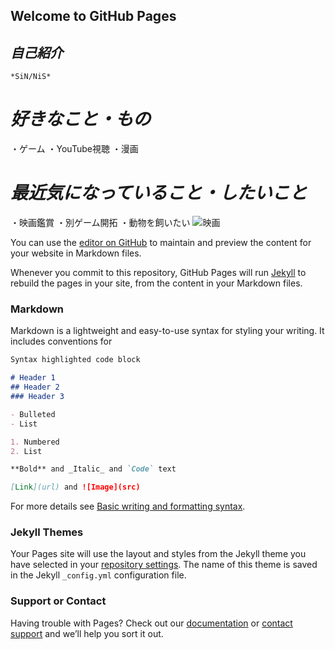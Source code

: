 ## Welcome to GitHub Pages

## *自己紹介*
    *SiN/NiS*
# *好きなこと・もの*
・ゲーム ・YouTube視聴 ・漫画
# *最近気になっていること・したいこと*
・映画鑑賞 ・別ゲーム開拓 ・動物を飼いたい  ![映画](https://tyoudoii-illust.com/wp-content/uploads/2021/02/movie_%E3%82%B5%E3%83%A0%E3%83%8D.png)



You can use the [editor on GitHub](https://github.com/SiN9021/20220422/edit/main/README.md) to maintain and preview the content for your website in Markdown files.

Whenever you commit to this repository, GitHub Pages will run [Jekyll](https://jekyllrb.com/) to rebuild the pages in your site, from the content in your Markdown files.

### Markdown

Markdown is a lightweight and easy-to-use syntax for styling your writing. It includes conventions for

```markdown
Syntax highlighted code block

# Header 1
## Header 2
### Header 3

- Bulleted
- List

1. Numbered
2. List

**Bold** and _Italic_ and `Code` text

[Link](url) and ![Image](src)
```

For more details see [Basic writing and formatting syntax](https://docs.github.com/en/github/writing-on-github/getting-started-with-writing-and-formatting-on-github/basic-writing-and-formatting-syntax).

### Jekyll Themes

Your Pages site will use the layout and styles from the Jekyll theme you have selected in your [repository settings](https://github.com/SiN9021/20220422/settings/pages). The name of this theme is saved in the Jekyll `_config.yml` configuration file.

### Support or Contact

Having trouble with Pages? Check out our [documentation](https://docs.github.com/categories/github-pages-basics/) or [contact support](https://support.github.com/contact) and we’ll help you sort it out.
